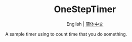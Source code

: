 # <h1 align="center">OneStepTimer</h1>

<div align="center">

English | [简体中文](./README.md)

</div>

A sample timer using to count time that you do something.

